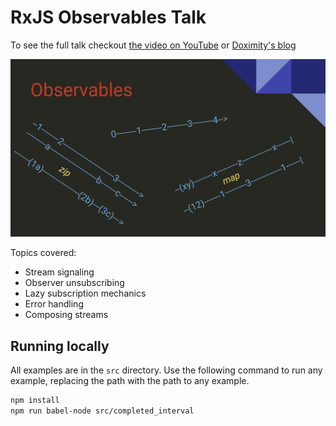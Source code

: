 # RxJS Observables Talk
To see the full talk checkout [the video on YouTube](https://www.youtube.com/watch?v=IhoQmhAiEaw&feature=youtu.be&t=2s) or [Doximity's blog](https://engineering.doximity.com/articles/video-observables)

![first slide in the talk](https://raw.githubusercontent.com/benedictfischer09/observable_examples/master/other/slidecover.png)

Topics covered:
* Stream signaling
* Observer unsubscribing
* Lazy subscription mechanics
* Error handling
* Composing streams

## Running locally
All examples are in the `src` directory. Use the following command to run any example, replacing the path with the path to any example.

```sh
npm install
npm run babel-node src/completed_interval
```
